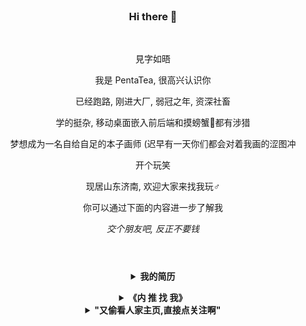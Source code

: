 <br>
<h3 align="center">Hi there 👋</h3>
<br>
<p align="center">見字如晤</p>
<p align="center">我是 PentaTea, 很高兴认识你</p>
<p align="center">已经跑路, 刚进大厂, 弱冠之年, 资深社畜</p>
<p align="center">学的挺杂, 移动桌面嵌入前后端和摸螃蟹🦀都有涉猎</p>
<p align="center">梦想成为一名自给自足的本子画师 (迟早有一天你们都会对着我画的涩图冲</p>
<p align="center">开个玩笑</p>
<p align="center">现居山东济南, 欢迎大家来找我玩♂</p>
<p align="center">你可以通过下面的内容进一步了解我</p>
<p align="center"><i>交个朋友吧, 反正不要钱</i></p>
<h1></h1>
<br>
<details>
<summary align="center"><b>我的简历</b></summary><br>

# 个人简历 - 张家平 <img src="https://img.shields.io/badge/Vue.js-35495E?style=for-the-badge&logo=vuedotjs&logoColor=4FC08D" alt="" align="right" height="41"> <img src="https://img.shields.io/badge/Vite-B73BFE?style=for-the-badge&logo=vite&logoColor=FFD62E" alt="" align="right" height="41"> <img src="https://img.shields.io/badge/TypeScript-007ACC?style=for-the-badge&logo=typescript&logoColor=white" alt="" align="right" height="41">

- 张家平 / 男 / 2001
- 本科主动退学 / 福建工程学院 物联网工程 2019 年入学
- Github：[https://github.com/PentaTea](https://github.com/PentaTea)
- 现居北京 / 接受其他城市
- 期望职位：高级 web 前端开发工程师 / 全栈工程师

## 联系方式

- 微信：PentaTea
- QQ：2490445193
- Email：2490445193@qq.com

## 工作履历
  
### `全职` 北京字节跳动科技有限公司 ── 高级前端开发工程师 - 飞书 (2022/05 - present)

WIP...


### `全职` 山东旭兴网络科技有限公司 ── 前端开发工程师 (2021/06 - 2022/04)

1. 负责济南分公司所有 web 前端和 uniapp 的基础架构设计，主导前端架构100% TS 化
2. 维护开发和组织管理公司后台，大屏，小程序，桌面端现有项目，保证预期交付
3. 负责新技术的研究，负责复杂需求技术难点的攻关
4. 负责进行前端技术培训并分享演讲，提高部门整体技术水平
5. 从0构建前端开发规范文档，[前端工具库和组件库](https://document.sdxxtop.com/packages/01.UniList.html)

### `实习` 深圳大疆创新科技有限公司 ── robomaster 嵌入式开发 (2019/07 - 2019/08) (2019/01 - 2019/02)

1. 构建了步兵机器人的控制学计算与整机的指令控制
2. 实现了基于 ROS 和 FreeRTOS 的控制自动化
3. 提出了纸杯投放器的整体机械设计，并参与诸多组件的建模
4. 为算法同事提供了基于 electron 的测试软件。

## 项目和作品

### `工作` 临沂智慧校园平台

框架选型：vite, vue3, TypeScript

高光成就：
- 作为前端负责人带领团队超预期 0delay 完成验收
- 搭建所有平台的代码架构和开发流程，后台页面代码量缩减到以往的10%
  
### `创业` 思潮：直播创作开源协作平台

框架选型：uniapp/vue2, TypeScript 以及 GraphQL 相关工具链

高光成就：
- 搭建了基于 uniapp 的开发脚手架和 GraphQL 的自动化工具链，解决了 vue2 在 TS 环境中使用 GraphQL 缺少语法提示和高亮的问题
- 制订团队代码提交规范和分支开发流程
- 移植开源的 marktext 编辑器到移动端，并通过 renderjs 引入至 uniapp, 实现了跨端的图片选择，格式工具栏，增删缩进，自动保存等功能
- 跨端实现类似于 vscode 右侧拖拽代码地图的功能
- 移植野火 im 安卓端为 uniapp 原生插件，解决 im 模块选型和付费问题
- 使用类 CSR 的方案渲染设置页面，即使用数据库字段属性来渲染设置项，开发时只需写几个模板，便于维护，节省开发时间
- 在 uniapp renderjs 环境中使用 CSS Paint API 实现元素的超椭圆轮廓属性，并通过 Scss 实现了跨端适配（如在小程序中不支持 CSS Paint API 时通过公式计算，将超椭圆替换为临近的圆角属性）

### `开源` 基于 vite-vue3 的 uniapp 脚手架

repo: https://github.com/4chao/preset

高光成就：
- 搭建项目架构，编写 readme
- 编写 vite plugin 构建各种语法糖，方便使用

### 其他

- `工作` 罗庄智慧工地 - 前端小程序开发
- `工作` 组织部亲商兴企服务平台 - 前端负责人
- `工作` 四规企业台账 - 前端负责人
- `创业` 且论：对标知乎的问答平台
- `开源` 基于 nodeJS 的 qq 机器人
- `开源` vuepress 音乐插件
- `开源` vscode 的 picGo 本地保存插件
- 增强现实眼镜
- 微型嵌入式任务调度器
- ...

## 技术能力

> 1. 了解：偶尔使用，懂得基本原理和大致开发流程，需要查 doc
> 2. 熟悉：经常使用，但缺乏沉淀
> 3. 熟练掌握：大量使用，能够灵活地应用在开发中
> 4. 精通：了解原理，动手重写过实现代码

- __有扎实的前端基础__，熟练使用 HTML5,CSS3 进行页面布局，熟练使用预编译器如 Pug/Sass/Stylus, 熟练掌握 JavaScript 和 TypeScript 语言，熟练掌握 ES6, 关注 ESNext 新语法，熟悉 w3c 标准和 HTML 语义化
- __具备前端工程化能力__，熟练使用 Node.js 脱离浏览器环境进行开发，掌握 cjs, es6 的模块封装，转换和兼容，熟练使用和发布 npm 包，熟练使用 npm, yarn, pnpm 进行依赖管理，掌握 monorepo 策略和开发流程
- __拥有较深的前端技术栈__，__精通 Vue__, 读过 Vue 源码，懂得 vdom 设计 / 解释 / 渲染原理，精通 Vue3 composition-api 设计和理念，熟练掌握 Vuex, Vue-Router, VueUse 等 Vue 系开发工具，熟练掌握 React, jQuery, snabbdom 等框架，熟练掌握 Webpack, Vite 及其 plugin 开发，熟悉 rollup, esbuild, gulp 等构建工具
- __掌握前后端分离的开发模式__，熟练掌握 RESTful 和 GraphQL 接口风格进行数据请求，并搭建过跨端 GraphQL 的自动化开发工具链，能够熟练掌握对接 Serverless 云函数
- __具备跨平台的前端开发能力__，精通 Uniapp 并掌握其原生插件开发技术，熟练掌握跨端产品全流程解决方案。了解 Swift iOS 开发和 Java Android 开发，熟练掌握 Electron 框架，了解 Flutter 框架
- __拥有前端产品级架构设计能力__，经常进行团队、项目适用的脚手架搭建，CI/CD, 版本管理和发布的流程设计。有容灾，埋点，监控，优化，中台与组件库搭建等大型项目架构的建设经验，熟练掌握 Jest, Mocha 等单元测试框架
- __具备后端开发能力__，熟练掌握 UniCloud 进行 Serverless 开发，熟练掌握云函数，云数据库，JQL 等技术。了解使用过 NestJS, Java Spring, Python Bottle 框架，熟悉 SQL 语言并使用过 MySQL 和 MongoDB 数据库
- __掌握计算机基础技能__，掌握基本的数据结构和算法知识，熟练使用正则匹配，了解密码学相关知识
- __追求代码质量与设计__，熟练掌握和灵活运用设计模式。懂得代码设计的重要性，遵守代码规范。熟练使用 eslint, prettier 等工具进行代码质量检查，主导团队代码规范，掌握 OOP 和 FP 的思想，熟练使用 RxJS 进行流操作
- __具备团队协作能力__，熟练掌握 Git 版本管理，熟练适用 bisect, rebase, detached HEAD, cherry-pick 等高级操作，经常制订团队分支开发规范，通过 husky, commitlint, lint-staged 等工具进行提交规范，掌握 UML 图表
- __具备产品设计能力__，熟练掌握 Figma, Adobe XD 进行原型和 UX 设计，熟练掌握 PS, Procreate, Shapr3D 等软件进行草图绘制，熟悉 Blender, fusion 360, keyShot 等软件进行产品建模，3D打印和渲染
- __有非 web 开发能力__，熟练掌握 C, C++, Rust 语言以及 PCB 设计和单片机嵌入式开发，熟悉 Swift, Python 并开发过爬虫，了解 Java, Go 语言
- __掌握服务器运维技能__，熟悉 Linux/Unix 的基本操作和开发环境，了解 docker, pm2, NGINX, Caddy 等工具的使用
- 日常开发使用 MacOS, 编辑器使用 VSCode 或 Vim

## 自我评价

- 拥有两年嵌入式接单经验，四年前端接单和工作经验，拥有从零构建产品的能力
- 拥有优异的自学能力和自驱能力，您阅读本简历时，本人也同时在使用 GTD 和 OKR 持续提升自己
- 代码洁癖患者，经常运用设计模式，写单元测试，追求代码优雅，简洁，高可用/可读性
- 多次在工作中担任项目负责人，拥有较强的人际交往能力，与同事相处融洽。
- 涉猎广泛，使用过多种开发语言，具备与各领域同事交流讨论的能力

综上，本人可以胜任较高难度的项目研发，进行项目架构和管理，拥有对技术的追求，年龄够小能力够强，可以满足多维度的工作需求。

## 附：主动退学原因

本人看中专业优势，2019 年入学福建工程学院物联网专业。但由于物联网是学校新开专业，教学水平相对较弱。本人当时已经有实习和接单的经验和编程基础，去向学校申请相关课程的免修，学校以"没有先例"为由拒绝。再加上班级没有什么学习氛围，本人不想浪费时间，经父母同意后主动休学。

休学两年内本人有过自由职业，创业和就业经历，入职旭兴网络科技有限公司后休学期限到期，主动办理退学。

## 致谢

- 感谢您花时间阅读我的简历，期待能有机会和您共事。

<br></details>
<details>
<summary align="center"><b>《内 推 找 我》</b></summary><br>
<div align="center"><b>和优秀的人，做有挑战的事</b></div>
<div align="center">字节校招: https://jobs.toutiao.com/s/YJxHLjj 内推码: R3GDCJV</div>
<div align="center">字节社招: 欢迎带着简历来找我, 联系方式见上方简历</div>
</details>
<details>
<summary align="center"><b>"又偷看人家主页,直接点关注啊"</b></summary><br>
<div align="center"><img src="https://user-images.githubusercontent.com/26431026/167385898-1fecf0ad-8560-4e31-bcf1-5df5ba2842f1.png"></div>
</details>
